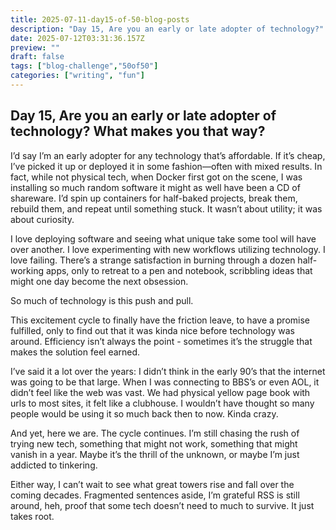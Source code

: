 ```yaml
---
title: 2025-07-11-day15-of-50-blog-posts
description: "Day 15, Are you an early or late adopter of technology?"
date: 2025-07-12T03:31:36.157Z
preview: ""
draft: false
tags: ["blog-challenge","50of50"]
categories: ["writing", "fun"]
---
```


## Day 15, Are you an early or late adopter of technology? What makes you that way?

I’d say I’m an early adopter for any technology that’s affordable. If it’s cheap, I’ve picked it up or deployed it in some fashion—often with mixed results. In fact, while not physical tech, when Docker first got on the scene, I was installing so much random software it might as well have been a CD of shareware. I’d spin up containers for half-baked projects, break them, rebuild them, and repeat until something stuck. It wasn’t about utility; it was about curiosity.

I love deploying software and seeing what unique take some tool will have over another. I love experimenting with new workflows utilizing technology. I love failing. There’s a strange satisfaction in burning through a dozen half-working apps, only to retreat to a pen and notebook, scribbling ideas that might one day become the next obsession.

So much of technology is this push and pull. 

This excitement cycle to finally have the friction leave, to have a promise fulfilled, only to find out that it was kinda nice before technology was around. Efficiency isn’t always the point - sometimes it’s the struggle that makes the solution feel earned.

I’ve said it a lot over the years: I didn’t think in the early 90’s that the internet was going to be that large. When I was connecting to BBS’s or even AOL, it didn’t feel like the web was vast. We had physical yellow page book with urls to most sites, it felt like a clubhouse. I wouldn’t have thought so many people would be using it so much back then to now. Kinda crazy.

And yet, here we are. The cycle continues. I’m still chasing the rush of trying new tech, something that might not work, something that might vanish in a year. Maybe it’s the thrill of the unknown, or maybe I’m just addicted to tinkering. 

Either way, I can’t wait to see what great towers rise and fall over the coming decades. Fragmented sentences aside, I’m grateful RSS is still around, heh, proof that some tech doesn’t need to much to survive. It just takes root.